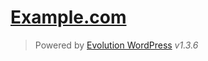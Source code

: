 [Example.com][example.com]
==========================

> Powered by [Evolution WordPress][evolution-wordpress] *v1.3.6*


[example.com]: http://example.com/
[evolution-wordpress]: https://github.com/evolution/wordpress/
